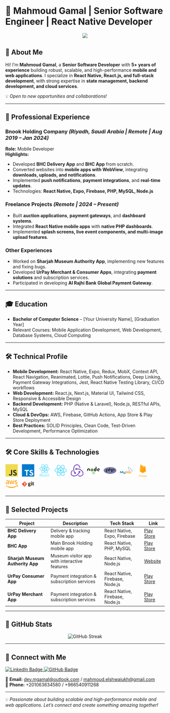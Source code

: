 # 🚀 Mahmoud Gamal | Senior Software Engineer | React Native Developer

<div align="center">
  <img src="https://media.giphy.com/media/M9gbBd9nbDrOTu1Mqx/giphy.gif" width="120"/>
</div>

## 👋 About Me
Hi! I’m **Mahmoud Gamal**, a **Senior Software Developer** with **5+ years of experience** building robust, scalable, and high-performance **mobile and web applications**. I specialize in **React Native, React.js, and full-stack development**, with strong expertise in **state management, backend development, and cloud services**.  

💡 *Open to new opportunities and collaborations!*

---

## 🏢 Professional Experience

### **Bnook Holding Company** *(Riyadh, Saudi Arabia | Remote | Aug 2019 – Jan 2024)*
**Role:** Mobile Developer  
**Highlights:**  
- Developed **BHC Delivery App** and **BHC App** from scratch.  
- Converted websites into **mobile apps with WebView**, integrating **downloads, uploads, and notifications**.  
- Implemented **push notifications**, **payment integrations**, and **real-time updates**.  
- Technologies: **React Native, Expo, Firebase, PHP, MySQL, Node.js**  

### **Freelance Projects** *(Remote | 2024 – Present)*  
- Built **auction applications**, **payment gateways**, and **dashboard systems**.  
- Integrated **React Native mobile apps** with **native PHP dashboards**.  
- Implemented **splash screens, live event components, and multi-image upload features**.  

### **Other Experiences**
- Worked on **Sharjah Museum Authority App**, implementing new features and fixing bugs.  
- Developed **UrPay Merchant & Consumer Apps**, integrating **payment solutions** and subscription services.  
- Participated in developing **Al Rajhi Bank Global Payment Gateway**.  

---

## 🎓 Education

- **Bachelor of Computer Science** – [Your University Name], [Graduation Year]  
- Relevant Courses: Mobile Application Development, Web Development, Database Systems, Cloud Computing

---

## 🛠️ Technical Profile

- **Mobile Development:** React Native, Expo, Redux, MobX, Context API, React Navigation, Reanimated, Lottie, Push Notifications, Deep Linking, Payment Gateway Integrations, Jest, React Native Testing Library, CI/CD workflows  
- **Web Development:** React.js, Next.js, Material UI, Tailwind CSS, Responsive & Accessible Design  
- **Backend Development:** PHP (Native & Laravel), Node.js, RESTful APIs, MySQL  
- **Cloud & DevOps:** AWS, Firebase, GitHub Actions, App Store & Play Store Deployment  
- **Best Practices:** SOLID Principles, Clean Code, Test-Driven Development, Performance Optimization

---

## 🛠️ Core Skills & Technologies

<div>
  <img src="https://github.com/devicons/devicon/blob/master/icons/javascript/javascript-original.svg" title="JavaScript" width="40"/> &nbsp;
  <img src="https://github.com/devicons/devicon/blob/master/icons/typescript/typescript-original.svg" title="TypeScript" width="40"/> &nbsp;
  <img src="https://github.com/devicons/devicon/blob/master/icons/react/react-original-wordmark.svg" title="React.js" width="40"/> &nbsp;
  <img src="https://github.com/devicons/devicon/blob/master/icons/react/react-original.svg" title="React Native" width="40"/> &nbsp;
  <img src="https://github.com/devicons/devicon/blob/master/icons/redux/redux-original.svg" title="Redux" width="40"/> &nbsp;
  <img src="https://github.com/devicons/devicon/blob/master/icons/nodejs/nodejs-original-wordmark.svg" title="Node.js" width="40"/> &nbsp;
  <img src="https://github.com/devicons/devicon/blob/master/icons/php/php-original.svg" title="PHP" width="40"/> &nbsp;
  <img src="https://github.com/devicons/devicon/blob/master/icons/mysql/mysql-original-wordmark.svg" title="MySQL" width="40"/> &nbsp;
  <img src="https://github.com/devicons/devicon/blob/master/icons/firebase/firebase-plain-wordmark.svg" title="Firebase" width="40"/> &nbsp;
  <img src="https://github.com/devicons/devicon/blob/master/icons/amazonwebservices/amazonwebservices-plain-wordmark.svg" title="AWS" width="40"/> &nbsp;
  <img src="https://github.com/devicons/devicon/blob/master/icons/git/git-original-wordmark.svg" title="Git" width="40"/>
</div>

---

## 🌟 Selected Projects

| Project | Description | Tech Stack | Link |
|---------|------------|------------|------|
| **BHC Delivery App** | Delivery & tracking mobile app | React Native, Expo, Firebase | [Play Store](https://play.google.com/store/apps/details?id=com.bhc.delivery) |
| **BHC App** | Main Bnook Holding mobile app | React Native, PHP, MySQL | [Play Store](https://play.google.com/store/search?q=bhc&c=apps) |
| **Sharjah Museum Authority App** | Museum visitor app with interactive features | React Native, Node.js | [Website](https://www.sharjahmuseums.ae/en-US) |
| **UrPay Consumer App** | Payment integration & subscription services | React Native, Firebase, Node.js | [Play Store](https://play.google.com/store/apps/details?id=com.urpay.consumer) |
| **UrPay Merchant App** | Payment integration & subscription services | React Native, Firebase, Node.js | [Play Store](https://play.google.com/store/apps/details?id=com.urpay.merchant) |

---

## 🌟 GitHub Stats

<div align="center">
  <img src="http://github-readme-streak-stats.herokuapp.com?user=mahmoudgamal92&theme=dark&background=000000" alt="GitHub Streak"/>
  <br/>
</div>

---

## 🔗 Connect with Me

<div id="badges">
  <a href="https://www.linkedin.com/in/mahmoud-gamal-b928aa15b/">
    <img src="https://img.shields.io/badge/LinkedIn-blue?style=for-the-badge&logo=linkedin&logoColor=white" alt="LinkedIn Badge"/>
  </a>
  <a href="https://github.com/mahmoudgamal92">
    <img src="https://img.shields.io/badge/GitHub-000?style=for-the-badge&logo=github&logoColor=white" alt="GitHub Badge"/>
  </a>
</div>

📧 **Email:** dev.mgamal@outlook.com / mahmoud.elshwaiukh@gmail.com  
📱 **Phone:** +201063634580 / +966540911268  

---

💡 *Passionate about building scalable and high-performance mobile and web applications. Let’s connect and create something amazing together!*
